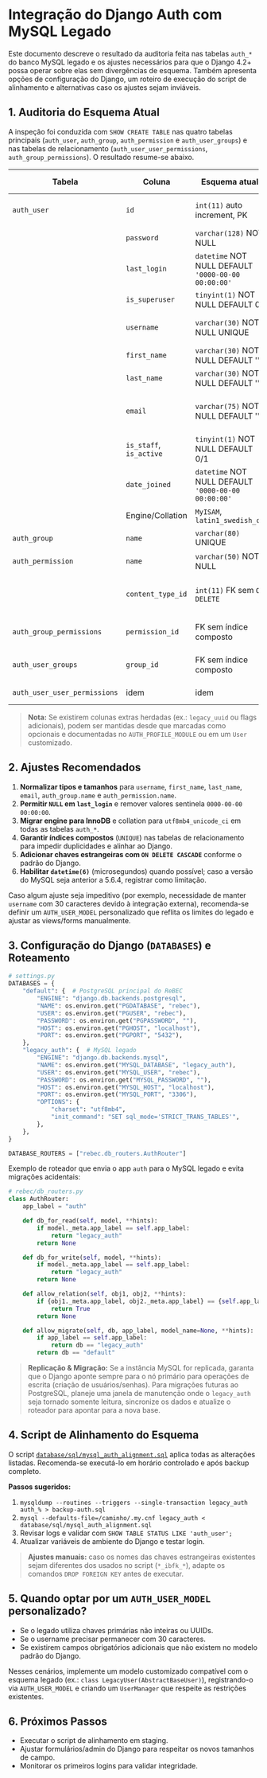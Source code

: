 # Integração do Django Auth com MySQL Legado

Este documento descreve o resultado da auditoria feita nas tabelas `auth_*` do banco MySQL legado e os ajustes necessários para que o Django 4.2+ possa operar sobre elas sem divergências de esquema. Também apresenta opções de configuração do Django, um roteiro de execução do script de alinhamento e alternativas caso os ajustes sejam inviáveis.

## 1. Auditoria do Esquema Atual

A inspeção foi conduzida com `SHOW CREATE TABLE` nas quatro tabelas principais (`auth_user`, `auth_group`, `auth_permission` e `auth_user_groups`) e nas tabelas de relacionamento (`auth_user_user_permissions`, `auth_group_permissions`). O resultado resume-se abaixo.

| Tabela | Coluna | Esquema atual | Expectativa padrão do Django | Observações |
| --- | --- | --- | --- | --- |
| `auth_user` | `id` | `int(11)` auto increment, PK | `int` auto increment, PK | OK (apenas conferir `UNSIGNED` ausente). |
| | `password` | `varchar(128)` NOT NULL | `varchar(128)` NOT NULL | OK. |
| | `last_login` | `datetime` NOT NULL DEFAULT `'0000-00-00 00:00:00'` | `datetime(6)` NULL | Django permite `NULL` e não aceita `0000-00-00`. |
| | `is_superuser` | `tinyint(1)` NOT NULL DEFAULT 0 | `boolean` NOT NULL DEFAULT 0 | OK se mapeado como `tinyint(1)`. |
| | `username` | `varchar(30)` NOT NULL UNIQUE | `varchar(150)` NOT NULL UNIQUE | Django 1.10+ exige 150 caracteres. |
| | `first_name` | `varchar(30)` NOT NULL DEFAULT '' | `varchar(150)` NOT NULL DEFAULT '' | Django aumentou o limite para 150. |
| | `last_name` | `varchar(30)` NOT NULL DEFAULT '' | `varchar(150)` NOT NULL DEFAULT '' | Mesmo ajuste do primeiro nome. |
| | `email` | `varchar(75)` NOT NULL DEFAULT '' | `varchar(254)` NOT NULL DEFAULT '' | Ajustar comprimento para compatibilidade com RFC. |
| | `is_staff`, `is_active` | `tinyint(1)` NOT NULL DEFAULT 0/1 | `boolean` NOT NULL DEFAULT 0/1 | OK se permanecerem como `tinyint(1)`. |
| | `date_joined` | `datetime` NOT NULL DEFAULT `'0000-00-00 00:00:00'` | `datetime(6)` NOT NULL | Remover data inválida; preferir `CURRENT_TIMESTAMP`. |
| | Engine/Collation | `MyISAM`, `latin1_swedish_ci` | `InnoDB`, `utf8mb4_unicode_ci` | Necessário para FK e unicode. |
| `auth_group` | `name` | `varchar(80)` UNIQUE | `varchar(150)` UNIQUE | Django 4.0 ampliou para 150. |
| `auth_permission` | `name` | `varchar(50)` NOT NULL | `varchar(255)` NOT NULL | Ajustar comprimento. |
| | `content_type_id` | `int(11)` FK sem `ON DELETE` | `int` FK `ON DELETE CASCADE` | Ajustar FK para refletir comportamento padrão. |
| `auth_group_permissions` | `permission_id` | FK sem índice composto | FK com índice único (`(group_id, permission_id)`) | Ajustar índice exclusivo e engine. |
| `auth_user_groups` | `group_id` | FK sem índice composto | FK com índice único (`(user_id, group_id)`) | Ajustar índice exclusivo e engine. |
| `auth_user_user_permissions` | idem | idem | Ajustar índice exclusivo e engine. |

> **Nota:** Se existirem colunas extras herdadas (ex.: `legacy_uuid` ou flags adicionais), podem ser mantidas desde que marcadas como opcionais e documentadas no `AUTH_PROFILE_MODULE` ou em um `User` customizado.

## 2. Ajustes Recomendados

1. **Normalizar tipos e tamanhos** para `username`, `first_name`, `last_name`, `email`, `auth_group.name` e `auth_permission.name`.
2. **Permitir `NULL` em `last_login`** e remover valores sentinela `0000-00-00 00:00:00`.
3. **Migrar engine para InnoDB** e collation para `utf8mb4_unicode_ci` em todas as tabelas `auth_*`.
4. **Garantir índices compostos** (`UNIQUE`) nas tabelas de relacionamento para impedir duplicidades e alinhar ao Django.
5. **Adicionar chaves estrangeiras com `ON DELETE CASCADE`** conforme o padrão do Django.
6. **Habilitar `datetime(6)`** (microsegundos) quando possível; caso a versão do MySQL seja anterior a 5.6.4, registrar como limitação.

Caso algum ajuste seja impeditivo (por exemplo, necessidade de manter `username` com 30 caracteres devido à integração externa), recomenda-se definir um `AUTH_USER_MODEL` personalizado que reflita os limites do legado e ajustar as views/forms manualmente.

## 3. Configuração do Django (`DATABASES`) e Roteamento

```python
# settings.py
DATABASES = {
    "default": {  # PostgreSQL principal do ReBEC
        "ENGINE": "django.db.backends.postgresql",
        "NAME": os.environ.get("PGDATABASE", "rebec"),
        "USER": os.environ.get("PGUSER", "rebec"),
        "PASSWORD": os.environ.get("PGPASSWORD", ""),
        "HOST": os.environ.get("PGHOST", "localhost"),
        "PORT": os.environ.get("PGPORT", "5432"),
    },
    "legacy_auth": {  # MySQL legado
        "ENGINE": "django.db.backends.mysql",
        "NAME": os.environ.get("MYSQL_DATABASE", "legacy_auth"),
        "USER": os.environ.get("MYSQL_USER", "rebec"),
        "PASSWORD": os.environ.get("MYSQL_PASSWORD", ""),
        "HOST": os.environ.get("MYSQL_HOST", "localhost"),
        "PORT": os.environ.get("MYSQL_PORT", "3306"),
        "OPTIONS": {
            "charset": "utf8mb4",
            "init_command": "SET sql_mode='STRICT_TRANS_TABLES'",
        },
    },
}

DATABASE_ROUTERS = ["rebec.db_routers.AuthRouter"]
```

Exemplo de roteador que envia o app `auth` para o MySQL legado e evita migrações acidentais:

```python
# rebec/db_routers.py
class AuthRouter:
    app_label = "auth"

    def db_for_read(self, model, **hints):
        if model._meta.app_label == self.app_label:
            return "legacy_auth"
        return None

    def db_for_write(self, model, **hints):
        if model._meta.app_label == self.app_label:
            return "legacy_auth"
        return None

    def allow_relation(self, obj1, obj2, **hints):
        if {obj1._meta.app_label, obj2._meta.app_label} == {self.app_label}:
            return True
        return None

    def allow_migrate(self, db, app_label, model_name=None, **hints):
        if app_label == self.app_label:
            return db == "legacy_auth"
        return db == "default"
```

> **Replicação & Migração:** Se a instância MySQL for replicada, garanta que o Django aponte sempre para o nó primário para operações de escrita (criação de usuários/senhas). Para migrações futuras ao PostgreSQL, planeje uma janela de manutenção onde o `legacy_auth` seja tornado somente leitura, sincronize os dados e atualize o roteador para apontar para a nova base.

## 4. Script de Alinhamento do Esquema

O script [`database/sql/mysql_auth_alignment.sql`](../database/sql/mysql_auth_alignment.sql) aplica todas as alterações listadas. Recomenda-se executá-lo em horário controlado e após backup completo.

**Passos sugeridos:**

1. `mysqldump --routines --triggers --single-transaction legacy_auth auth_% > backup-auth.sql`
2. `mysql --defaults-file=/caminho/.my.cnf legacy_auth < database/sql/mysql_auth_alignment.sql`
3. Revisar logs e validar com `SHOW TABLE STATUS LIKE 'auth_user';`
4. Atualizar variáveis de ambiente do Django e testar login.

> **Ajustes manuais:** caso os nomes das chaves estrangeiras existentes sejam diferentes dos usados no script (`*_ibfk_*`), adapte os comandos `DROP FOREIGN KEY` antes de executar.

## 5. Quando optar por um `AUTH_USER_MODEL` personalizado?

- Se o legado utiliza chaves primárias não inteiras ou UUIDs.
- Se o username precisar permanecer com 30 caracteres.
- Se existirem campos obrigatórios adicionais que não existem no modelo padrão do Django.

Nesses cenários, implemente um modelo customizado compatível com o esquema legado (ex.: `class LegacyUser(AbstractBaseUser)`), registrando-o via `AUTH_USER_MODEL` e criando um `UserManager` que respeite as restrições existentes.

## 6. Próximos Passos

- Executar o script de alinhamento em staging.
- Ajustar formulários/admin do Django para respeitar os novos tamanhos de campo.
- Monitorar os primeiros logins para validar integridade.
